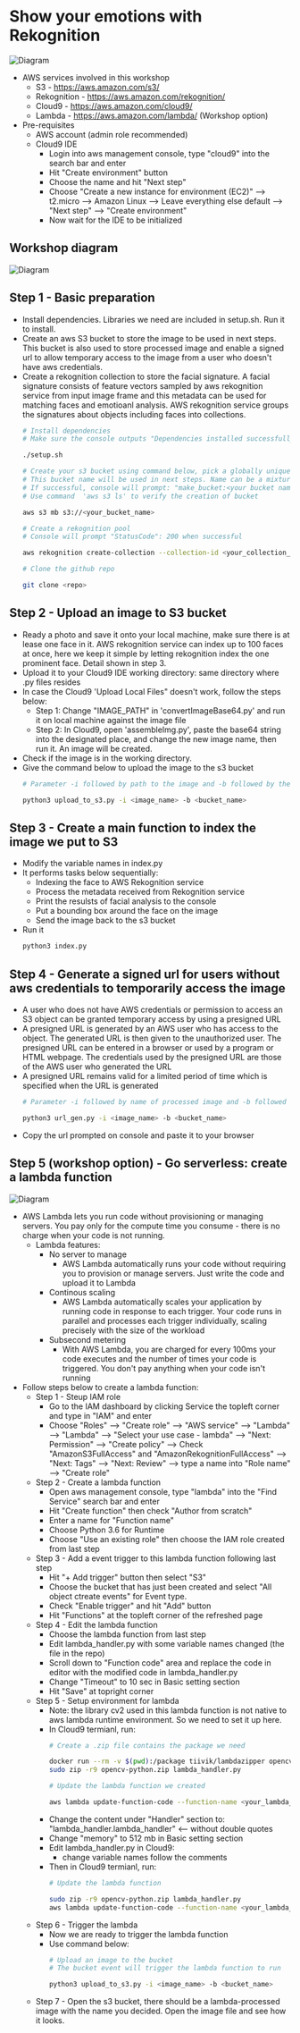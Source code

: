 # Show your emotions with Rekognition
![Diagram](https://github.aus.thenational.com/TigerTeam/AWS_Meetup/blob/ALL_STEPS/Banner.png?raw=true)
 - AWS services involved in this workshop
    - S3 - https://aws.amazon.com/s3/
    - Rekognition - https://aws.amazon.com/rekognition/
    - Cloud9 - https://aws.amazon.com/cloud9/
    - Lambda - https://aws.amazon.com/lambda/   (Workshop option)
 - Pre-requisites
    - AWS account (admin role recommended)
    - Cloud9 IDE 
        - Login into aws management console, type "cloud9" into the search bar and enter
        - Hit "Create environment" button
        - Choose the name and hit "Next step"
        - Choose "Create a new instance for environment (EC2)" --> t2.micro --> Amazon Linux --> Leave everything else default --> "Next step" --> "Create environment"
        - Now wait for the IDE to be initialized

## Workshop diagram
![Diagram](https://github.aus.thenational.com/TigerTeam/AWS_Meetup/blob/ALL_STEPS/Simple_Steps.png?raw=true)
## Step 1 - Basic preparation
 - Install dependencies. Libraries we need are included in setup.sh. Run it to install.
 - Create an aws S3 bucket to store the image to be used in next steps. This bucket is also used to store processed image and enable a signed url to allow temporary access to the image from a user who doesn't have aws credentials. 
 - Create a rekognition collection to store the facial signature. A facial signature consists of feature vectors sampled by aws rekognition service from input image frame and this metadata can be used for matching faces and emotioanl analysis. AWS rekognition service groups the signatures about objects including faces into collections. 
    ```bash
    # Install dependencies
    # Make sure the console outputs "Dependencies installed successfully." 

    ./setup.sh

    # Create your s3 bucket using command below, pick a globally unique bucket name. 
    # This bucket name will be used in next steps. Name can be a mixture of lowercase letters and numbers.
    # If successful, console will prompt: "make_bucket:<your bucket name>"
    # Use command  'aws s3 ls' to verify the creation of bucket

    aws s3 mb s3://<your_bucket_name>

    # Create a rekognition pool 
    # Console will prompt "StatusCode": 200 when successful

    aws rekognition create-collection --collection-id <your_collection_name>

    # Clone the github repo

    git clone <repo>
    ```

## Step 2 - Upload an image to S3 bucket
 - Ready a photo and save it onto your local machine, make sure there is at lease one face in it. AWS rekognition service can index up to 100 faces at once, here we keep it simple by letting rekognition index the one prominent face. Detail shown in step 3.
 - Upload it to your Cloud9 IDE working directory: same directory where .py files resides
 - In case the Cloud9 'Upload Local Files" doesn't work, follow the steps below:
    - Step 1: Change "IMAGE_PATH" in 'convertImageBase64.py' and run it on local machine against the image file
    - Step 2: In Cloud9, open 'assembleImg.py', paste the base64 string into the designated place, and change the new image name, then run it. An image will be created.
 - Check if the image is in the working directory.
 - Give the command below to upload the image to the s3 bucket
    ```bash
    # Parameter -i followed by path to the image and -b followed by the bucket name are required

    python3 upload_to_s3.py -i <image_name> -b <bucket_name>
    ```

## Step 3 - Create a main function to index the image we put to S3 
 - Modify the variable names in index.py 
 - It performs tasks below sequentially: 
    - Indexing the face to AWS Rekognition service 
    - Process the metadata received from Rekognition service 
    - Print the resulsts of facial analysis to the console
    - Put a bounding box around the face on the image 
    - Send the image back to the s3 bucket 
 - Run it
    ```bash
    python3 index.py
    ```

## Step 4 - Generate a signed url for users without aws credentials to temporarily access the image
 - A user who does not have AWS credentials or permission to access an S3 object can be granted temporary access by using a presigned URL
 - A presigned URL is generated by an AWS user who has access to the object. The generated URL is then given to the unauthorized user. The presigned URL can be entered in a browser or used by a program or HTML webpage. The credentials used by the presigned URL are those of the AWS user who generated the URL
 - A presigned URL remains valid for a limited period of time which is specified when the URL is generated
    ```bash
    # Parameter -i followed by name of processed image and -b followed by the bucket name are required

    python3 url_gen.py -i <image_name> -b <bucket_name>
    ```
 - Copy the url prompted on console and paste it to your browser

## Step 5 (workshop option) - Go serverless: create a lambda function
![Diagram](https://github.aus.thenational.com/TigerTeam/AWS_Meetup/blob/ALL_STEPS/Lambda.png?raw=true)
 - AWS Lambda lets you run code without provisioning or managing servers. You pay only for the compute time you consume - there is no charge when your code is not running.
    - Lambda features:
        - No server to manage
            - AWS Lambda automatically runs your code without requiring you to provision or manage servers. Just write the code and upload it to Lambda
        - Continous scaling
            - AWS Lambda automatically scales your application by running code in response to each trigger. Your code runs in parallel and processes each trigger individually, scaling precisely with the size of the workload
        - Subsecond metering 
            - With AWS Lambda, you are charged for every 100ms your code executes and the number of times your code is triggered. You don't pay anything when your code isn't running
 - Follow steps below to create a lambda function:
    - Step 1 - Steup IAM role 
        - Go to the IAM dashboard by clicking Service the topleft corner and type in "IAM" and enter
        - Choose "Roles" --> "Create role" --> "AWS service" --> "Lambda" --> "Lambda" --> "Select your use case - lambda" --> "Next: Permission" --> "Create policy" --> Check "AmazonS3FullAccess" and "AmazonRekognitionFullAccess" --> "Next: Tags" --> "Next: Review" --> type a name into "Role name" --> "Create role"
    - Step 2 - Create a lambda function
        - Open aws management console, type "lambda" into the "Find Service" search bar and enter
        - Hit "Create function" then check "Author from scratch"
        - Enter a name for "Function name"
        - Choose Python 3.6 for Runtime
        - Choose "Use an existing role" then choose the IAM role created from last step
    - Step 3 - Add a event trigger to this lambda function following last step
        - Hit "+ Add trigger" button then select "S3"
        - Choose the bucket that has just been created and select "All object ctreate events" for Event type.
        - Check "Enable trigger" and hit "Add" button
        - Hit "Functions" at the topleft corner of the refreshed page
    - Step 4 - Edit the lambda function
        - Choose the lambda function from last step
        - Edit lambda_handler.py with some variable names changed (the file in the repo)
        - Scroll down to "Function code" area and replace the code in editor with the modified code in lambda_handler.py
        - Change "Timeout" to 10 sec in Basic setting section
        - Hit "Save" at topright corner
    - Step 5 - Setup environment for lambda
        - Note: the library cv2 used in this lambda function is not native to aws lambda runtime environment. So we need to set it up here. 
        - In Cloud9 termianl, run: 
            ```bash
            # Create a .zip file contains the package we need 

            docker run --rm -v $(pwd):/package tiivik/lambdazipper opencv-python 
            sudo zip -r9 opencv-python.zip lambda_handler.py

            # Update the lambda function we created

            aws lambda update-function-code --function-name <your_lambda_function_name> --zip-file fileb://opencv-python.zip
            ```
        - Change the content under "Handler" section to: "lambda_handler.lambda_handler" <-- without double quotes
        - Change "memory" to 512 mb in Basic setting section
        - Edit lambda_handler.py in Cloud9:
            - change variable names follow the comments
        - Then in Cloud9 termianl, run: 
            ```bash
            # Update the lambda function

            sudo zip -r9 opencv-python.zip lambda_handler.py
            aws lambda update-function-code --function-name <your_lambda_function_name> --zip-file fileb://opencv-python.zip
            ```
    - Step 6 - Trigger the lambda
        - Now we are ready to trigger the lambda function
        - Use command below:
            ```bash
            # Upload an image to the bucket
            # The bucket event will trigger the lambda function to run

            python3 upload_to_s3.py -i <image_name> -b <bucket_name>
            ```
    - Step 7 - Open the s3 bucket, there should be a lambda-processed image with the name you decided. Open the image file and see how it looks. 